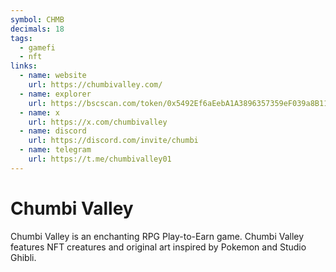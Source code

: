 ```yaml
---
symbol: CHMB
decimals: 18
tags:
  - gamefi
  - nft
links:
  - name: website
    url: https://chumbivalley.com/
  - name: explorer
    url: https://bscscan.com/token/0x5492Ef6aEebA1A3896357359eF039a8B11621b45
  - name: x
    url: https://x.com/chumbivalley
  - name: discord
    url: https://discord.com/invite/chumbi
  - name: telegram
    url: https://t.me/chumbivalley01
---
```


# Chumbi Valley

Chumbi Valley is an enchanting RPG Play-to-Earn game. Chumbi Valley features NFT creatures and original art inspired by Pokemon and Studio Ghibli.
